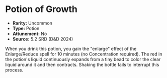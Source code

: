 # Potion of Growth

- **Rarity:** Uncommon
- **Type:** Potion
- **Attunement:** No
- **Source:** 5.2 SRD (D&D 2024)

When you drink this potion, you gain the "enlarge" effect of the Enlarge/Reduce spell for 10 minutes (no Concentration required). The red in the potion's liquid continuously expands from a tiny bead to color the clear liquid around it and then contracts. Shaking the bottle fails to interrupt this process.
